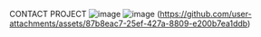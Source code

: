 CONTACT PROJECT
![image](https://github.com/user-attachments/assets/9f8355d2-6418-43a0-b8d1-8f836359635f)
![image](https://github.com/user-attachments/assets/8c19bfb1-46f9-4edf-8bb1-471d47a832d7)
(https://github.com/user-attachments/assets/87b8eac7-25ef-427a-8809-e200b7ea1ddb)


